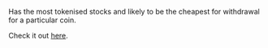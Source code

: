 Has the most tokenised stocks and likely to be the cheapest for withdrawal for a particular coin.

Check it out [here](https://ftx.com/#a=33255048).